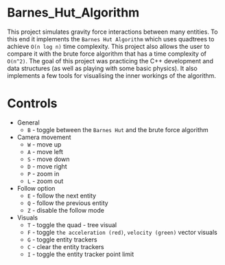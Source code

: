 # Barnes_Hut_Algorithm
This project simulates gravity force interactions between many entities. To this end it
implements the `Barnes Hut Algorithm` which uses quadtrees to achieve
`O(n log n)` time complexity. This project also allows the user to compare it with the brute force algorithm 
that has a time complexity of `O(n^2)`. The goal of this project was practicing the C++ development
and data structures (as well as playing with some basic physics).
It also implements a few tools for visualising the inner workings of the algorithm.

# Controls

* General
    - `B` - toggle between the `Barnes Hut` and the brute force algorithm
* Camera movement
    - `W` - move up
    - `A` - move left
    - `S` - move down
    - `D` - move right
    - `P` - zoom in
    - `L` - zoom out
* Follow option
    - `E` - follow the next entity
    - `Q` - follow the previous entity
    - `Z` - disable the follow mode
* Visuals
    - `T` - toggle the quad - tree visual
    - `F` - toggle `the acceleration (red)`, `velocity (green)` vector visuals
    - `G` - toggle entity trackers
    - `C` - clear the entity trackers
    - `I` - toggle the entity tracker point limit
